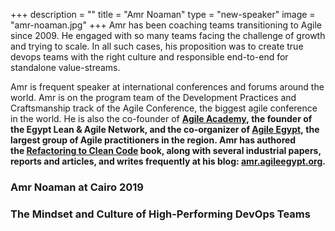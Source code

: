+++
description = ""
title = "Amr Noaman"
type = "new-speaker"
image = "amr-noaman.jpg"
+++
Amr has been coaching teams transitioning to Agile since 2009. He engaged with so many teams facing the challenge of growth and trying to scale. In all such cases, his proposition was to create true devops teams with the right culture and responsible end-to-end for standalone value-streams.

Amr is frequent speaker at international conferences and forums around the world. Amr is on the program team of the Development Practices and Craftsmanship track of the Agile Conference, the biggest agile conference in the world. He is also the co-founder of **[Agile Academy](http://www.agileacademy.co/), **the founder of the Egypt Lean & Agile Network, and the co-organizer of** [Agile Egypt](http://www.meetup.com/Agile-Egypt/), **the largest group of Agile practitioners in the region. Amr has authored the** [Refactoring to Clean Code](http://leanpub.com/RefactoringToCleanCode) **book, along with several industrial papers, reports and articles, and writes frequently at his blog:** [amr.agileegypt.org](http://amr.agileegypt.org/).**

### Amr Noaman at Cairo 2019

### The Mindset and Culture of High-Performing DevOps Teams